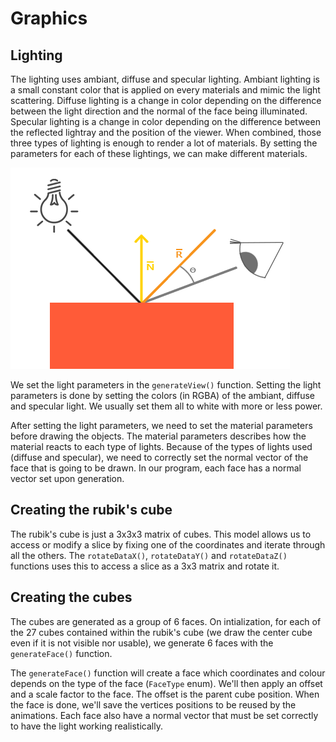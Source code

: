 # Graphics

## Lighting

The lighting uses ambiant, diffuse and specular lighting. Ambiant lighting is a small constant color that is applied on every materials and mimic the light scattering. Diffuse lighting is a change in color depending on the difference between the light direction and the normal of the face being illuminated. Specular lighting is a change in color depending on the difference between the reflected lightray and the position of the viewer. When combined, those three types of lighting is enough to render a lot of materials. By setting the parameters for each of these lightings, we can make different materials.

![Lighting](img/lighting.png)

We set the light parameters in the `generateView()` function. Setting the light parameters is done by setting the colors (in RGBA) of the ambiant, diffuse and specular light. We usually set them all to white with more or less power.

After setting the light parameters, we need to set the material parameters before drawing the objects. The material parameters describes how the material reacts to each type of lights. Because of the types of lights used (diffuse and specular), we need to correctly set the normal vector of the face that is going to be drawn. In our program, each face has a normal vector set upon generation.

## Creating the rubik's cube

The rubik's cube is just a 3x3x3 matrix of cubes. This model allows us to access or modify a slice by fixing one of the coordinates and iterate through all the others. The `rotateDataX()`, `rotateDataY()` and `rotateDataZ()` functions uses this to access a slice as a 3x3 matrix and rotate it.

## Creating the cubes

The cubes are generated as a group of 6 faces. On intialization, for each of the 27 cubes contained within the rubik's cube (we draw the center cube even if it is not visible nor usable), we generate 6 faces with the `generateFace()` function.

The `generateFace()` function will create a face which coordinates and colour depends on the type of the face (`FaceType` enum). We'll then apply an offset and a scale factor to the face. The offset is the parent cube position. When the face is done, we'll save the vertices positions to be reused by the animations. Each face also have a normal vector that must be set correctly to have the light working realistically.